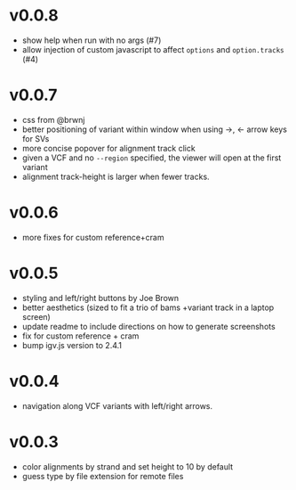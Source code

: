 v0.0.8
======
+ show help when run with no args (#7)
+ allow injection of custom javascript to affect `options` and `option.tracks` (#4)

v0.0.7
======
+ css from @brwnj
+ better positioning of variant within window when using ->, <- arrow keys for SVs
+ more concise popover for alignment track click
+ given a VCF and no `--region` specified, the viewer will open at the first variant
+ alignment track-height is larger when fewer tracks.

v0.0.6
======
+ more fixes for custom reference+cram

v0.0.5
======
+ styling and left/right buttons by Joe Brown
+ better aesthetics (sized to fit a trio of bams +variant track in a laptop screen)
+ update readme to include directions on how to generate screenshots
+ fix for custom reference + cram
+ bump igv.js version to 2.4.1

v0.0.4
======
+ navigation along VCF variants with left/right arrows.

v0.0.3
======
+ color alignments by strand and set height to 10 by default
+ guess type by file extension for remote files

